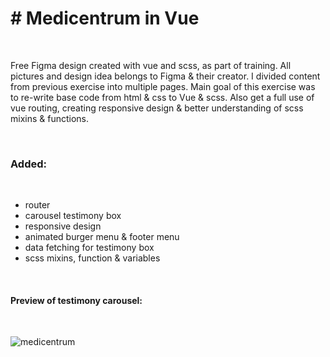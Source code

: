 <h1># Medicentrum in Vue</h1>
<br />
<p>Free Figma design created with vue and scss, as part of training. All pictures and design idea belongs to Figma & their creator.
I divided content from previous exercise into multiple pages. Main goal of this exercise was to re-write base code from html & css to Vue & scss. Also get a full use of vue routing, creating responsive design & better understanding of scss mixins & functions.</p>
<br />
<h3>Added:</h3>
<br />
<ul>
  <li>router</li>
  <li>carousel testimony box</li>
  <li>responsive design</li>
  <li>animated burger menu & footer menu</li>
  <li>data fetching for testimony box</li>
  <li>scss mixins, function & variables</li>
</ul>
<br />
<h4>Preview of testimony carousel:</h4>
<br />

![medicentrum](https://user-images.githubusercontent.com/76999282/148052391-e81a87c6-6e87-4668-a02b-2935b1ea761e.png)
